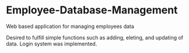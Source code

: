 # Employee-Database-Management
Web based application for managing employees data

Desired to fulfill simple functions such as adding, eleting, and updating of data.
Login system was implemented.
